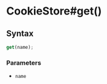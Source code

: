 # CookieStore#get()


<!-- examples -->
<!-- examples -->

## Syntax

```js
get(name);
```

<!-- parameters -->
### Parameters

- `name`
<!-- parameters -->

<!-- return -->
<!-- return -->
